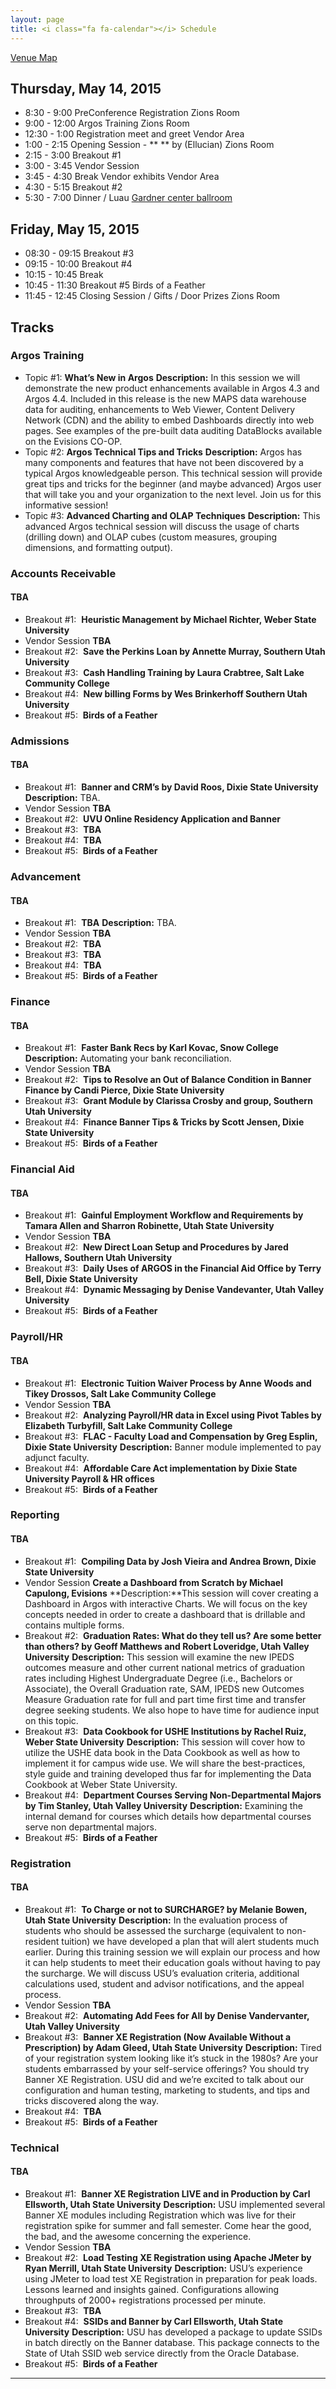 ```yaml
---
layout: page
title: <i class="fa fa-calendar"></i> Schedule
---
```


<p class="lead"><a href="/img/ubug-2015.pdf"><i class="fa fa-map-marker"></i> Venue Map</a></p> 

## Thursday, May 14, 2015

* <i class="fa fa-clock-o"></i> 8:30 - 9:00 PreConference Registration <span class="text-primary"><i class="fa fa-map-marker"></i>Zions Room </span>
* <i class="fa fa-clock-o"></i> 9:00 - 12:00 Argos Training <span class="text-primary"><i class="fa fa-map-marker"></i>Zions Room </span>
* <i class="fa fa-clock-o"></i> 12:30 - 1:00 Registration meet and greet <span class="text-primary"><i class="fa fa-map-marker"></i>Vendor Area </span>
* <i class="fa fa-clock-o"></i> 1:00 - 2:15 Opening Session - ** ** by (Ellucian)  <span class="text-primary"><i class="fa fa-map-marker"></i>Zions Room </span>  
* <i class="fa fa-clock-o"></i> 2:15 - 3:00 Breakout #1
* <i class="fa fa-clock-o"></i> 3:00 - 3:45 Vendor Session
* <i class="fa fa-clock-o"></i> 3:45 - 4:30 Break Vendor exhibits <span class="text-primary"><i class="fa fa-map-marker"></i> Vendor Area</span>
* <i class="fa fa-clock-o"></i> 4:30 - 5:15 Breakout #2
* <i class="fa fa-clock-o"></i> 5:30 - 7:00 Dinner / Luau <span class="text-primary"><i class="fa fa-map-marker"></i> [Gardner center ballroom](https://goo.gl/maps/i3dPB)</span>

## Friday, May 15, 2015

* <i class="fa fa-clock-o"></i> 08:30 - 09:15 Breakout #3
* <i class="fa fa-clock-o"></i> 09:15 - 10:00 Breakout #4
* <i class="fa fa-clock-o"></i> 10:15 - 10:45 Break
* <i class="fa fa-clock-o"></i> 10:45 - 11:30 Breakout #5 Birds of a Feather
* <i class="fa fa-clock-o"></i> 11:45 - 12:45 Closing Session / Gifts / Door Prizes <span class="text-primary"><i class="fa fa-map-marker"></i> Zions Room</span>

<p class="page-break"></p>

## <i class="fa fa-bars"></i> Tracks

### Argos Training
* <span class="text-primary">Topic #1:</span> **What’s New in Argos**
  <span class="text-muted">**Description:** In this session we will demonstrate the new product enhancements available in Argos 4.3 and Argos 4.4. Included in this release is the new MAPS data warehouse data for auditing, enhancements to Web Viewer, Content Delivery Network (CDN) and the ability to embed Dashboards directly into web pages. See examples of the pre-built data auditing DataBlocks available on the Evisions CO-OP.</span>
* <span class="text-primary">Topic #2:</span> **Argos Technical Tips and Tricks**
  <span class="text-muted">**Description:** Argos has many components and features that have not been discovered by a typical Argos knowledgeable person. This technical session will provide great tips and tricks for the beginner (and maybe advanced) Argos user that will take you and your organization to the next level. Join us for this informative session!</span>
* <span class="text-primary">Topic #3:</span> **Advanced Charting and OLAP Techniques**
  <span class="text-muted">**Description:** This advanced Argos technical session will discuss the usage of charts (drilling down) and OLAP cubes (custom measures, grouping dimensions, and formatting output).</span>


### Accounts Receivable

#### <i class="fa fa-map-marker"></i> TBA

* <span class="text-primary">Breakout #1:</span>  **Heuristic Management by Michael Richter, Weber State University**
* <span class="text-primary">Vendor Session</span> **TBA**
* <span class="text-primary">Breakout #2:</span>  **Save the Perkins Loan by Annette Murray, Southern Utah University**
* <span class="text-primary">Breakout #3:</span>  **Cash Handling Training by Laura Crabtree, Salt Lake Community College**
* <span class="text-primary">Breakout #4:</span>  **New billing Forms by Wes Brinkerhoff Southern Utah University**
* <span class="text-primary">Breakout #5:</span>  **Birds of a Feather**

### Admissions

#### <i class="fa fa-map-marker"></i> TBA

* <span class="text-primary">Breakout #1:</span>  **Banner and CRM’s by David Roos, Dixie State University**
  <span class="text-muted">**Description:** TBA.</span>
* <span class="text-primary">Vendor Session</span> **TBA**
* <span class="text-primary">Breakout #2:</span>  **UVU Online Residency Application and Banner**
* <span class="text-primary">Breakout #3:</span>  **TBA**
* <span class="text-primary">Breakout #4:</span>  **TBA**
* <span class="text-primary">Breakout #5:</span>  **Birds of a Feather**

### Advancement

#### <i class="fa fa-map-marker"></i> TBA

* <span class="text-primary">Breakout #1:</span>  **TBA**
  <span class="text-muted">**Description:** TBA.</span>
* <span class="text-primary">Vendor Session</span> **TBA**
* <span class="text-primary">Breakout #2:</span>  **TBA**
* <span class="text-primary">Breakout #3:</span>  **TBA**
* <span class="text-primary">Breakout #4:</span>  **TBA**
* <span class="text-primary">Breakout #5:</span>  **Birds of a Feather**

<p class="page-break"></p>
 
### Finance

#### <i class="fa fa-map-marker"></i> TBA

* <span class="text-primary">Breakout #1:</span>  **Faster Bank Recs by Karl Kovac, Snow College**
  <span class="text-muted">**Description:** Automating your bank reconciliation.</span>
* <span class="text-primary">Vendor Session</span> **TBA**
* <span class="text-primary">Breakout #2:</span>  **Tips to Resolve an Out of Balance Condition in Banner Finance by Candi Pierce, Dixie State University**
* <span class="text-primary">Breakout #3:</span>  **Grant Module by Clarissa Crosby and group, Southern Utah University**
* <span class="text-primary">Breakout #4:</span>  **Finance Banner Tips & Tricks by Scott Jensen, Dixie State University**
* <span class="text-primary">Breakout #5:</span>  **Birds of a Feather**

### Financial Aid

#### <i class="fa fa-map-marker"></i> TBA

* <span class="text-primary">Breakout #1:</span>  **Gainful Employment Workflow and Requirements by Tamara Allen and Sharron Robinette, Utah State University**
* <span class="text-primary">Vendor Session</span> **TBA**
* <span class="text-primary">Breakout #2:</span>  **New Direct Loan Setup and Procedures by Jared Hallows, Southern Utah University**
* <span class="text-primary">Breakout #3:</span>  **Daily Uses of ARGOS in the Financial Aid Office by Terry Bell, Dixie State University**
* <span class="text-primary">Breakout #4:</span>  **Dynamic Messaging by Denise Vandevanter, Utah Valley University**
* <span class="text-primary">Breakout #5:</span>  **Birds of a Feather**

### Payroll/HR

#### <i class="fa fa-map-marker"></i> TBA

* <span class="text-primary">Breakout #1:</span>  **Electronic Tuition Waiver Process by Anne Woods and Tikey Drossos, Salt Lake Community College**
* <span class="text-primary">Vendor Session</span> **TBA**
* <span class="text-primary">Breakout #2:</span>  **Analyzing Payroll/HR data in Excel using Pivot Tables by Elizabeth Turbyfill, Salt Lake Community College**
* <span class="text-primary">Breakout #3:</span>  **FLAC - Faculty Load and Compensation by Greg Esplin, Dixie State University**
  <span class="text-muted">**Description:** Banner module implemented to pay adjunct faculty.</span>
* <span class="text-primary">Breakout #4:</span>  **Affordable Care Act implementation by Dixie State University Payroll & HR offices**
* <span class="text-primary">Breakout #5:</span>  **Birds of a Feather**

### Reporting

#### <i class="fa fa-map-marker"></i> TBA

* <span class="text-primary">Breakout #1:</span>  **Compiling Data by Josh Vieira and Andrea Brown, Dixie State University**
* <span class="text-primary">Vendor Session</span> **Create a Dashboard from Scratch by Michael Capulong, Evisions**
<span class="text-muted">**Description:**This session will cover creating a Dashboard in Argos with interactive Charts.  We will focus on the key concepts needed in order to create a dashboard that is drillable and contains multiple forms.</span>
* <span class="text-primary">Breakout #2:</span>  **Graduation Rates: What do they tell us?  Are some better than others? by Geoff Matthews and Robert Loveridge, Utah Valley University**
<span class="text-muted">**Description:** This session will examine the new IPEDS outcomes measure and other current national metrics of graduation rates including Highest Undergraduate Degree (i.e., Bachelors or Associate), the Overall Graduation rate, SAM, IPEDS new Outcomes Measure Graduation rate for full and part time first time and transfer degree seeking students. We also hope to have time for audience input on this topic.</span>
* <span class="text-primary">Breakout #3:</span>  **Data Cookbook for USHE Institutions by Rachel Ruiz, Weber State University**
 <span class="text-muted">**Description:** This session will cover how to utilize the USHE data book in the Data Cookbook as well as how to implement it for campus wide use. We will share the best-practices, style guide and training developed thus far for implementing the Data Cookbook at Weber State University.</span>
* <span class="text-primary">Breakout #4:</span>  **Department Courses Serving Non-Departmental Majors by Tim Stanley, Utah Valley University**
  <span class="text-muted">**Description:** Examining the internal demand for courses which details how departmental courses serve non departmental majors.</span>
* <span class="text-primary">Breakout #5:</span>  **Birds of a Feather**

### Registration

#### <i class="fa fa-map-marker"></i> TBA

* <span class="text-primary">Breakout #1:</span>  **To Charge or not to SURCHARGE? by Melanie Bowen, Utah State University**
  <span class="text-muted">**Description:** In the evaluation process of students who should be assessed the surcharge (equivalent to non-resident tuition) we have developed a plan that will alert students much earlier.  During this training session we will explain our process and how it can help students to meet their education goals without having to pay the surcharge.  We will discuss USU’s evaluation criteria, additional calculations used, student and advisor notifications, and the appeal process.</span>
* <span class="text-primary">Vendor Session</span> **TBA**
* <span class="text-primary">Breakout #2:</span>  **Automating Add Fees for All by Denise Vandervanter, Utah Valley University**
* <span class="text-primary">Breakout #3:</span>  **Banner XE Registration (Now Available Without a Prescription) by Adam Gleed, Utah State University**
  <span class="text-muted">**Description:** Tired of your registration system looking like it’s stuck in the 1980s? Are your students embarrassed by your self-service offerings? You should try Banner XE Registration. USU did and we’re excited to talk about our configuration and human testing, marketing to students, and tips and tricks discovered along the way.</span>
* <span class="text-primary">Breakout #4:</span>  **TBA**
* <span class="text-primary">Breakout #5:</span>  **Birds of a Feather**

### Technical

#### <i class="fa fa-map-marker"></i> TBA

* <span class="text-primary">Breakout #1:</span>  **Banner XE Registration LIVE and in Production by Carl Ellsworth, Utah State University**
  <span class="text-muted">**Description:** USU implemented several Banner XE modules including Registration which was live for their registration spike for summer and fall semester. Come hear the good, the bad, and the awesome concerning the experience.</span>
* <span class="text-primary">Vendor Session</span> **TBA**
* <span class="text-primary">Breakout #2:</span>  **Load Testing XE Registration using Apache JMeter by Ryan Merrill, Utah State University**
  <span class="text-muted">**Description:** USU’s experience using JMeter to load test XE Registration in preparation for peak loads.  Lessons learned and insights gained.  Configurations allowing throughputs of 2000+ registrations processed per minute.</span>
* <span class="text-primary">Breakout #3:</span>  **TBA**
* <span class="text-primary">Breakout #4:</span>  **SSIDs and Banner by Carl Ellsworth, Utah State University**
  <span class="text-muted">**Description:** USU has developed a package to update SSIDs in batch directly on the Banner database. This package connects to the State of Utah SSID web service directly from the Oracle Database.</span>
* <span class="text-primary">Breakout #5:</span>  **Birds of a Feather**

---
